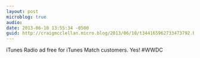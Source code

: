 ```yaml
---
layout: post
microblog: true
audio: 
date: 2013-06-10 13:55:34 -0500
guid: http://craigmcclellan.micro.blog/2013/06/10/t344165962733473792.html
---
```

iTunes Radio ad free for iTunes Match customers. Yes! #WWDC

